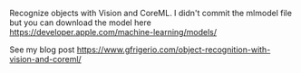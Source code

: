 Recognize objects with Vision and CoreML. I didn't commit the mlmodel file but you can download the model here https://developer.apple.com/machine-learning/models/

See my blog post https://www.gfrigerio.com/object-recognition-with-vision-and-coreml/
